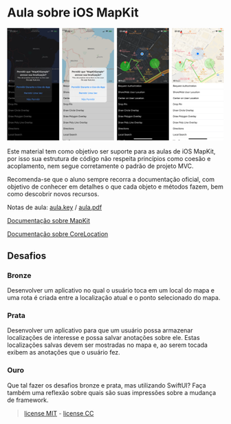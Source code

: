 # Aula sobre iOS MapKit

![app](images/app.png)

Este material tem como objetivo ser suporte para as aulas de iOS MapKit, por isso sua estrutura de código não respeita princípios como coesão e acoplamento, nem segue corretamente o padrão de projeto MVC.

Recomenda-se que o aluno sempre recorra a documentação oficial, com objetivo de conhecer em detalhes o que cada objeto e métodos fazem, bem como descobrir novos recursos.

Notas de aula: [aula.key](aula_iOS-MapKit.key) / [aula.pdf](aula_iOS-MapKit.pdf)

[Documentação sobre MapKit](https://developer.apple.com/documentation/mapkit)

[Documentação sobre CoreLocation](https://developer.apple.com/reference/corelocation)

## Desafios

### Bronze

Desenvolver um aplicativo no qual o usuário toca em um local do mapa e uma rota é criada entre a localização atual e o ponto selecionado do mapa.

### Prata

Desenvolver um aplicativo para que um usuário possa armazenar localizações de interesse e possa salvar anotações sobre ele. Estas localizações salvas devem ser mostradas no mapa e, ao serem tocada exibem as anotações que o usuário fez.

### Ouro

Que tal fazer os desafios bronze e prata, mas utilizando SwiftUI? Faça também uma reflexão sobre quais são suas impressões sobre a mudança de framework.

> [license MIT](LICENSE_MIT.txt) - [license CC](LICENSE_CC-BY-NC-ND.md)
